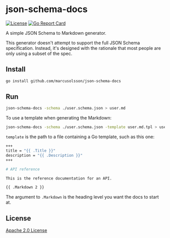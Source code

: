 # json-schema-docs

[![License](https://img.shields.io/github/license/grafana/json-schema-docs)](LICENSE)
[![Go Report Card](https://goreportcard.com/badge/github.com/grafana/json-schema-docs)](https://goreportcard.com/report/github.com/grafana/json-schema-docs)

A simple JSON Schema to Markdown generator.

This generator doesn't attempt to support the full JSON Schema specification. Instead, it's designed with the rationale that most people are only using a subset of the spec.

## Install

```bash
go install github.com/marcusolsson/json-schema-docs
```

## Run

```bash
json-schema-docs -schema ./user.schema.json > user.md
```

To use a template when generating the Markdown:

```bash
json-schema-docs -schema ./user.schema.json -template user.md.tpl > user.md
```

`template` is the path to a file containing a Go template, such as this one:

```bash
+++
title = "{{ .Title }}"
description = "{{ .Description }}"
+++

# API reference

This is the reference documentation for an API.

{{ .Markdown 2 }}
```

The argument to `.Markdown` is the heading level you want the docs to start at.

## License

[Apache 2.0 License](LICENSE)
